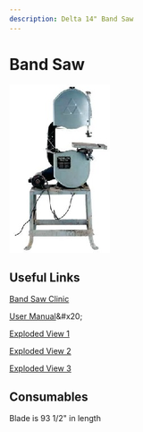 ```yaml
---
description: Delta 14" Band Saw
---
```


# Band Saw

<div align="left">

<img src="../.gitbook/assets/Delta-Band-Saw.jpg" alt="">

</div>

## Useful Links

[Band Saw Clinic](https://youtu.be/wGbZqWac0jU)

[User Manual](https://drive.google.com/open?id=1LqNlsvvPbQqrMd3ugKFhScJeIZd5FEG\_)&#x20;

[Exploded View 1](https://drive.google.com/open?id=1-oJRHVriAaK2LjduL3i8dfoxfyrauVfB)

[Exploded View 2](https://drive.google.com/open?id=11REkHqbJuLMSB-En33cVdx3l2LNWUMRn)

[Exploded View 3](https://drive.google.com/open?id=1oClMc76TKTNyxf9Idy\_kWOYSXNM8NsBP)

## Consumables

Blade is 93 1/2" in length

